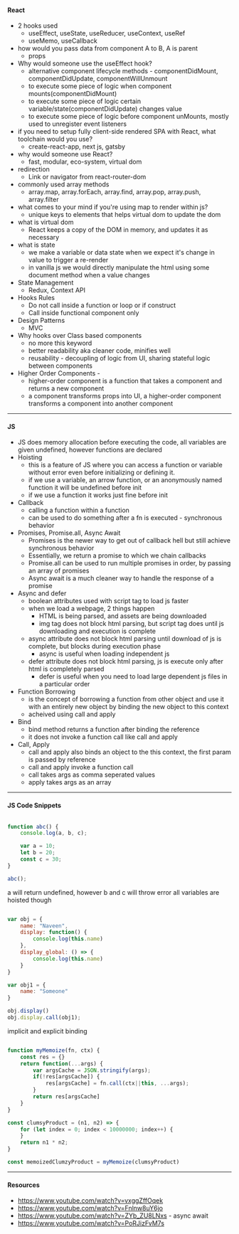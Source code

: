 #### React

- 2 hooks used
    - useEffect, useState, useReducer, useContext, useRef
    - useMemo, useCallback
- how would you pass data from component A to B, A is parent
    - props
- Why would someone use the useEffect hook?
    - alternative component lifecycle methods - componentDidMount, componentDidUpdate, componentWillUnmount
    - to execute some piece of logic when component mounts(componentDidMount)
    - to execute some piece of logic certain variable/state(componentDidUpdate) changes value
    - to execute some piece of logic before component unMounts, mostly used to unregister event listeners
- if you need to setup fully client-side rendered SPA with React, what toolchain would you use?
    - create-react-app, next js, gatsby
- why would someone use React?
    - fast, modular, eco-system, virtual dom
- redirection
    - Link or navigator from react-router-dom
- commonly used array methods
    - array.map, array.forEach, array.find, array.pop, array.push, array.filter
- what comes to your mind if you're using map to render within js?
    - unique keys to elements that helps virtual dom to update the dom
- what is virtual dom
    - React keeps a copy of the DOM in memory, and updates it as necessary
- what is state
    - we make a variable or data state when we expect it's change in value to trigger a re-render
    - in vanilla js we would directly manipulate the html using some document method when a value changes
- State Management
    - Redux, Context API
- Hooks Rules
    - Do not call inside a function or loop or if construct
    - Call inside functional component only
- Design Patterns
    - MVC
- Why hooks over Class based components
    - no more this keyword
    - better readability aka cleaner code, minifies well
    - reusability - decoupling of logic from UI, sharing stateful logic between components
- Higher Order Components -
    - higher-order component is a function that takes a component and returns a new component
    - a component transforms props into UI, a higher-order component transforms a component into another component

---
#### JS
- JS does memory allocation before executing the code, all variables are given undefined, however functions are declared
- Hoisting
    - this is a feature of JS where you can access a function or variable without error even before initializing or defining it.
    - if we use a variable, an arrow function, or an anonymously named function it will be undefined before init
    - if we use a function it works just fine before init
- Callback
    - calling a function within a function
    - can be used to do something after a fn is executed - synchronous behavior
- Promises, Promise.all, Async Await
    - Promises is the newer way to get out of callback hell but still achieve synchronous behavior
    - Essentially, we return a promise to which we chain callbacks
    - Promise.all can be used to run multiple promises in order, by passing an array of promises
    - Async await is a much cleaner way to handle the response of a promise
- Async and defer
    - boolean attributes used with script tag to load js faster
    - when we load a webpage, 2 things happen
        - HTML is being parsed, and assets are being downloaded
        - img tag does not block html parsing, but script tag does until js downloading and execution is complete
    - async attribute does not block html parsing until download of js is complete, but blocks during execution phase
        - async is useful when loading independent js
    - defer attribute does not block html parsing, js is execute only after html is completely parsed
        - defer is useful when you need to load large dependent js files in a particular order
- Function Borrowing
    - is the concept of borrowing a function from other object and use it with an entirely new object by binding the new object to this context
    - acheived using call and apply
- Bind
    - bind method returns a function after binding the reference
    - it does not invoke a function call like call and apply
- Call, Apply
    - call and apply also binds an object to the this context, the first param is passed by reference
    - call and apply invoke a function call
    - call takes args as comma seperated values
    - apply takes args as an array
---
#### JS Code Snippets

```js

function abc() {
    console.log(a, b, c);

    var a = 10;
    let b = 20;
    const c = 30;
}

abc();

```
a will return undefined, however b and c will throw error
all variables are hoisted though


```js

var obj = {
    name: "Naveen",
    display: function() {
        console.log(this.name)
    },
    display_global: () => {
        console.log(this.name)
    }
}

var obj1 = { 
    name: "Someone"
}

obj.display()
obj.display.call(obj1);
```
implicit and explicit binding

```js

function myMemoize(fn, ctx) {
    const res = {}
    return function(...args) {
        var argsCache = JSON.stringify(args);
        if(!res[argsCache]) {
            res[argsCache] = fn.call(ctx||this, ...args);
        }
        return res[argsCache]
    }
}

const clumsyProduct = (n1, n2) => {
    for (let index = 0; index < 10000000; index++) {
    }
    return n1 * n2;
}

const memoizedClumzyProduct = myMemoize(clumsyProduct)

```

---
#### Resources
- https://www.youtube.com/watch?v=vxggZffOqek
- https://www.youtube.com/watch?v=Fnlnw8uY6jo
- https://www.youtube.com/watch?v=ZYb_ZU8LNxs - async await
- https://www.youtube.com/watch?v=PoRJizFvM7s